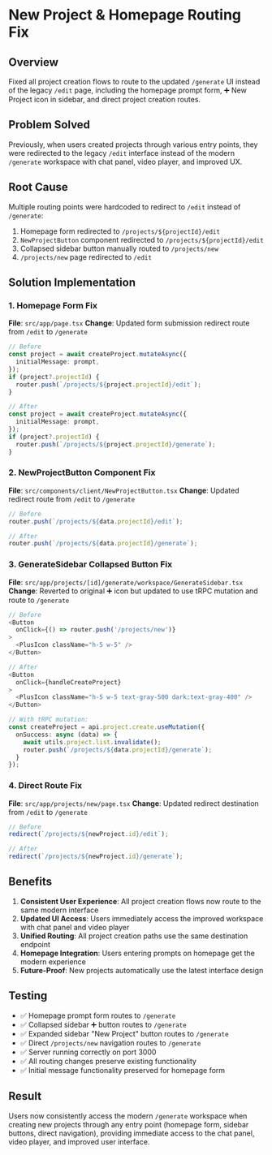 # New Project & Homepage Routing Fix

## Overview
Fixed all project creation flows to route to the updated `/generate` UI instead of the legacy `/edit` page, including the homepage prompt form, ➕ New Project icon in sidebar, and direct project creation routes.

## Problem Solved
Previously, when users created projects through various entry points, they were redirected to the legacy `/edit` interface instead of the modern `/generate` workspace with chat panel, video player, and improved UX.

## Root Cause
Multiple routing points were hardcoded to redirect to `/edit` instead of `/generate`:
1. Homepage form redirected to `/projects/${projectId}/edit`
2. `NewProjectButton` component redirected to `/projects/${projectId}/edit`
3. Collapsed sidebar button manually routed to `/projects/new` 
4. `/projects/new` page redirected to `/edit`

## Solution Implementation

### 1. Homepage Form Fix
**File**: `src/app/page.tsx`
**Change**: Updated form submission redirect route from `/edit` to `/generate`

```typescript
// Before
const project = await createProject.mutateAsync({
  initialMessage: prompt,
});
if (project?.projectId) {
  router.push(`/projects/${project.projectId}/edit`);
}

// After  
const project = await createProject.mutateAsync({
  initialMessage: prompt,
});
if (project?.projectId) {
  router.push(`/projects/${project.projectId}/generate`);
}
```

### 2. NewProjectButton Component Fix
**File**: `src/components/client/NewProjectButton.tsx`
**Change**: Updated redirect route from `/edit` to `/generate`

```typescript
// Before
router.push(`/projects/${data.projectId}/edit`);

// After  
router.push(`/projects/${data.projectId}/generate`);
```

### 3. GenerateSidebar Collapsed Button Fix
**File**: `src/app/projects/[id]/generate/workspace/GenerateSidebar.tsx`
**Change**: Reverted to original ➕ icon but updated to use tRPC mutation and route to `/generate`

```typescript
// Before
<Button
  onClick={() => router.push('/projects/new')}
>
  <PlusIcon className="h-5 w-5" />
</Button>

// After
<Button
  onClick={handleCreateProject}
>
  <PlusIcon className="h-5 w-5 text-gray-500 dark:text-gray-400" />
</Button>

// With tRPC mutation:
const createProject = api.project.create.useMutation({
  onSuccess: async (data) => {
    await utils.project.list.invalidate();
    router.push(`/projects/${data.projectId}/generate`);
  }
});
```

### 4. Direct Route Fix
**File**: `src/app/projects/new/page.tsx`
**Change**: Updated redirect destination from `/edit` to `/generate`

```typescript
// Before
redirect(`/projects/${newProject.id}/edit`);

// After
redirect(`/projects/${newProject.id}/generate`);
```

## Benefits
1. **Consistent User Experience**: All project creation flows now route to the same modern interface
2. **Updated UI Access**: Users immediately access the improved workspace with chat panel and video player
3. **Unified Routing**: All project creation paths use the same destination endpoint
4. **Homepage Integration**: Users entering prompts on homepage get the modern experience
5. **Future-Proof**: New projects automatically use the latest interface design

## Testing
- ✅ Homepage prompt form routes to `/generate`
- ✅ Collapsed sidebar ➕ button routes to `/generate`
- ✅ Expanded sidebar "New Project" button routes to `/generate`  
- ✅ Direct `/projects/new` navigation routes to `/generate`
- ✅ Server running correctly on port 3000
- ✅ All routing changes preserve existing functionality
- ✅ Initial message functionality preserved for homepage form

## Result
Users now consistently access the modern `/generate` workspace when creating new projects through any entry point (homepage form, sidebar buttons, direct navigation), providing immediate access to the chat panel, video player, and improved user interface. 